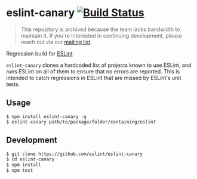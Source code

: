 # eslint-canary [![Build Status](https://travis-ci.org/eslint/eslint-canary.svg?branch=master)](https://travis-ci.org/eslint/eslint-canary)

> This repository is archived because the team lacks bandwidth to maintain it. If you're interested in continuing development, please reach out via our [mailing list](https://groups.google.com/group/eslint).

Regression build for [ESLint](https://github.com/eslint/eslint)

`eslint-canary` clones a hardcoded list of projects known to use ESLint, and runs ESLint on all of them to ensure that no errors are reported. This is intended to catch regressions in ESLint that are missed by ESLint's unit tests.

## Usage

```
$ npm install eslint-canary -g
$ eslint-canary path/to/package/folder/containing/eslint
```

## Development

```bash
$ git clone https://github.com/eslint/eslint-canary
$ cd eslint-canary
$ npm install
$ npm test
```
